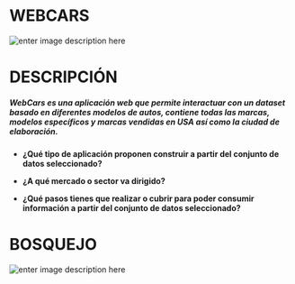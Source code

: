 # WEBCARS

![enter image description here](https://lh3.googleusercontent.com/-fKj0OGtx-ks/WQqgothq-_I/AAAAAAAAPj8/zCGdjTszbGEhttpV6O2Xol0C8RZdut--wCLcB/s0/descarga.png "descarga.png")



# DESCRIPCIÓN

##### WebCars es una aplicación web que permite interactuar con un dataset basado en diferentes modelos de autos, contiene todas las marcas, modelos específicos y marcas vendidas en USA así como la ciudad de elaboración.

* **¿Qué tipo de aplicación proponen construir a partir del conjunto de datos seleccionado?**


* **¿A qué mercado o sector va dirigido?**

* **¿Qué pasos tienes que realizar o cubrir para poder consumir información a partir del conjunto de datos seleccionado?**



# BOSQUEJO

![enter image description here]("http://oi64.tinypic.com/2zdsmdx.jpg")

